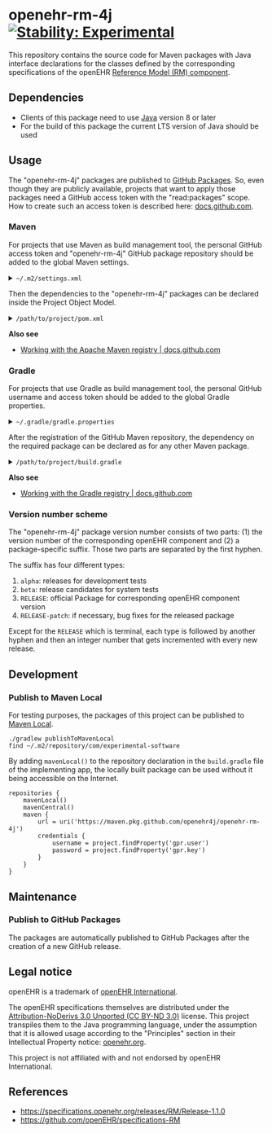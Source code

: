 # openehr-rm-4j [![Stability: Experimental](https://masterminds.github.io/stability/experimental.svg)](https://masterminds.github.io/stability/experimental.html)

This repository contains the source code for Maven packages with Java interface declarations for the classes defined by the corresponding specifications of the openEHR [Reference Model (RM) component](https://specifications.openehr.org/releases/RM).

## Dependencies

- Clients of this package need to use [Java](https://en.wikipedia.org/wiki/Java_(software_platform)#Java_Runtime_Environment) version 8 or later
- For the build of this package the current LTS version of Java should be used

## Usage

The "openehr-rm-4j" packages are published to [GitHub Packages](https://github.com/features/packages).
So, even though they are publicly available, projects that want to apply those packages need a GitHub access token with the "read:packages" scope.
How to create such an access token is described here: [docs.github.com](https://docs.github.com/en/authentication/keeping-your-account-and-data-secure/creating-a-personal-access-token).

### Maven

For projects that use Maven as build management tool, the personal GitHub access token and "openehr-rm-4j" GitHub package repository should be added to the global Maven settings.

<details>
  <summary><code>~/.m2/settings.xml</code></summary>
<br>

```xml
<settings xmlns="http://maven.apache.org/SETTINGS/1.0.0"
  xmlns:xsi="http://www.w3.org/2001/XMLSchema-instance"
  xsi:schemaLocation="http://maven.apache.org/SETTINGS/1.0.0
                      http://maven.apache.org/xsd/settings-1.0.0.xsd">
  <activeProfiles>
    <activeProfile>github</activeProfile>
  </activeProfiles>
  <profiles>
    <profile>
      <id>github</id>
      <repositories>
        <repository>
          <id>central</id>
          <url>https://repo1.maven.org/maven2</url>
        </repository>
        <repository>
          <id>github</id>
          <url>https://maven.pkg.github.com/openehr4j/openehr-rm-4j</url>
          <snapshots>
            <enabled>true</enabled>
          </snapshots>
        </repository>
      </repositories>
    </profile>
  </profiles>
  <servers>
    <server>
      <id>github</id>
      <username>USERNAME</username>
      <password>TOKEN</password>
    </server>
  </servers>
</settings>
```

</details> 

Then the dependencies to the "openehr-rm-4j" packages can be declared inside the Project Object Model.

<details>
  <summary><code>/path/to/project/pom.xml</code></summary>
<br>

```xml
<?xml version="1.0" encoding="UTF-8"?>
<project xmlns="http://maven.apache.org/POM/4.0.0"
         xmlns:xsi="http://www.w3.org/2001/XMLSchema-instance"
         xsi:schemaLocation="http://maven.apache.org/POM/4.0.0 http://maven.apache.org/xsd/maven-4.0.0.xsd">

    <properties>
        <openehr.rm.version>1.1.0-alpha-18</openehr.rm.version>
    </properties>

    <dependencies>
        <dependency>
            <groupId>io.github.openehr4j.java-api</groupId>
            <artifactId>openehr-rm-common</artifactId>
            <version>${openehr.rm.version}</version>
        </dependency>
        <dependency>
            <groupId>io.github.openehr4j.java-api</groupId>
            <artifactId>openehr-rm-data-structures</artifactId>
            <version>${openehr.rm.version}</version>
        </dependency>
        <dependency>
            <groupId>io.github.openehr4j.java-api</groupId>
            <artifactId>openehr-rm-data-types</artifactId>
            <version>${openehr.rm.version}</version>
        </dependency>
        <dependency>
            <groupId>io.github.openehr4j.java-api</groupId>
            <artifactId>openehr-rm-demographic</artifactId>
            <version>${openehr.rm.version}</version>
        </dependency>
        <dependency>
            <groupId>io.github.openehr4j.java-api</groupId>
            <artifactId>openehr-rm-ehr</artifactId>
            <version>${openehr.rm.version}</version>
        </dependency>
        <dependency>
            <groupId>io.github.openehr4j.java-api</groupId>
            <artifactId>openehr-rm-ehr-extract</artifactId>
            <version>${openehr.rm.version}</version>
        </dependency>
        <dependency>
            <groupId>io.github.openehr4j.java-api</groupId>
            <artifactId>openehr-rm-integration</artifactId>
            <version>${openehr.rm.version}</version>
        </dependency>
        <dependency>
            <groupId>io.github.openehr4j.java-api</groupId>
            <artifactId>openehr-rm-support</artifactId>
            <version>${openehr.rm.version}</version>
        </dependency>
    </dependencies>

</project>
```

</details> 

**Also see**

- [Working with the Apache Maven registry | docs.github.com](https://docs.github.com/en/packages/working-with-a-github-packages-registry/working-with-the-apache-maven-registry)

### Gradle

For projects that use Gradle as build management tool, the personal GitHub username and access token should be added to the global Gradle properties.

<details>
  <summary><code>~/.gradle/gradle.properties</code></summary>
<br>

```properties
gpr.user=USERNAME
gpr.key=TOKEN
```

</details> 

After the registration of the GitHub Maven repository, the dependency on the required package can be declared as for any other Maven package.

<details>
  <summary><code>/path/to/project/build.gradle</code></summary>
<br>

```groovy
repositories {
    maven {
        url = uri('https://maven.pkg.github.com/openehr4j/openehr-rm-4j')
        credentials {
            username = project.findProperty('gpr.user')
            password = project.findProperty('gpr.key')
        }
    }
}

ext['openehrRmVersion'] = '1.1.0-alpha-18'

dependencies {
    implementation "io.github.openehr4j.rm:common-api:${openehrRmVersion}"
    implementation "io.github.openehr4j.rm:data-structures-api:${openehrRmVersion}"
    implementation "io.github.openehr4j.rm:data-types-api:${openehrRmVersion}"
    implementation "io.github.openehr4j.rm:demographic-api:${openehrRmVersion}"
    implementation "io.github.openehr4j.rm:ehr-api:${openehrRmVersion}"
    implementation "io.github.openehr4j.rm:ehr-extract-api:${openehrRmVersion}"
    implementation "io.github.openehr4j.rm:integration-api:${openehrRmVersion}"
    implementation "io.github.openehr4j.rm:support-api:${openehrRmVersion}"
}
```

</details> 

**Also see**

- [Working with the Gradle registry | docs.github.com](https://docs.github.com/en/packages/working-with-a-github-packages-registry/working-with-the-gradle-registry)

### Version number scheme

The "openehr-rm-4j" package version number consists of two parts: (1) the version number of the corresponding openEHR component and (2) a package-specific suffix. Those two parts are separated by the first hyphen.

The suffix has four different types:

1. `alpha`: releases for development tests
2. `beta`: release candidates for system tests
3. `RELEASE`: official Package for corresponding openEHR component version
4. `RELEASE-patch`: if necessary, bug fixes for the released package

Except for the `RELEASE` which is terminal, each type is followed by another hyphen and then an integer number that gets incremented with every new release.

## Development

### Publish to Maven Local

For testing purposes, the packages of this project can be published to [Maven Local](https://www.baeldung.com/maven-local-repository).

```
./gradlew publishToMavenLocal
find ~/.m2/repository/com/experimental-software
```

By adding `mavenLocal()` to the repository declaration in the `build.gradle` file of the implementing app, the locally built package can be used without it being accessible on the Internet.

```
repositories {
    mavenLocal()
    mavenCentral()
    maven {
        url = uri('https://maven.pkg.github.com/openehr4j/openehr-rm-4j')
        credentials {
            username = project.findProperty('gpr.user')
            password = project.findProperty('gpr.key')
        }
    }
}
```

## Maintenance

### Publish to GitHub Packages

The packages are automatically published to GitHub Packages after the creation of a new GitHub release.

## Legal notice

openEHR is a trademark of [openEHR International](https://openehr.org/about/contacts).

The openEHR specifications themselves are distributed under the [Attribution-NoDerivs 3.0 Unported (CC BY-ND 3.0)](https://creativecommons.org/licenses/by-nd/3.0/deed.en_GB) license.
This project transpiles them to the Java programming language, under the assumption that it is allowed usage according to the "Principles" section in their Intellectual Property notice: [openehr.org](https://openehr.org/governance/intellectual_property).

This project is not affiliated with and not endorsed by openEHR International.

## References

- https://specifications.openehr.org/releases/RM/Release-1.1.0
- https://github.com/openEHR/specifications-RM
